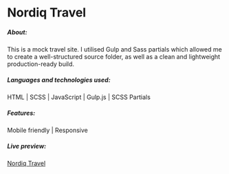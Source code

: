 # Nordiq Travel 
##### About:
This is a mock travel site. I utilised Gulp and Sass partials which allowed me to create a well-structured source folder, as well as a clean and lightweight production-ready build.
##### Languages and technologies used: 
HTML | SCSS | JavaScript | Gulp.js | SCSS Partials

##### Features:
Mobile friendly | Responsive

##### Live preview:

[Nordiq Travel](https://hollosj.github.io/nordiq-travel)
